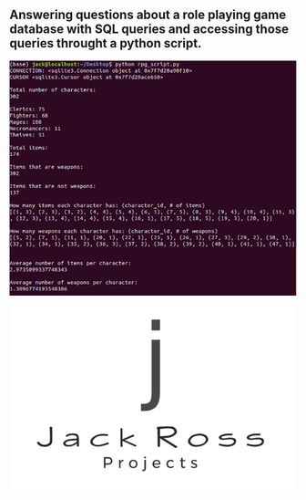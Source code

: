 ## Answering questions about a role playing game database with SQL queries and accessing those queries throught a python script.
!['script output'](https://github.com/JackRossProjects/RPG-db/blob/master/script_output.png?raw=true)

<a href="http://jackrossprojects.com"><img src="https://github.com/JackRossProjects/Traffic-Fatality-Analysis/blob/master/jrp.png" title="Jack Ross Projects" alt="Jack Ross Projects"></a>
